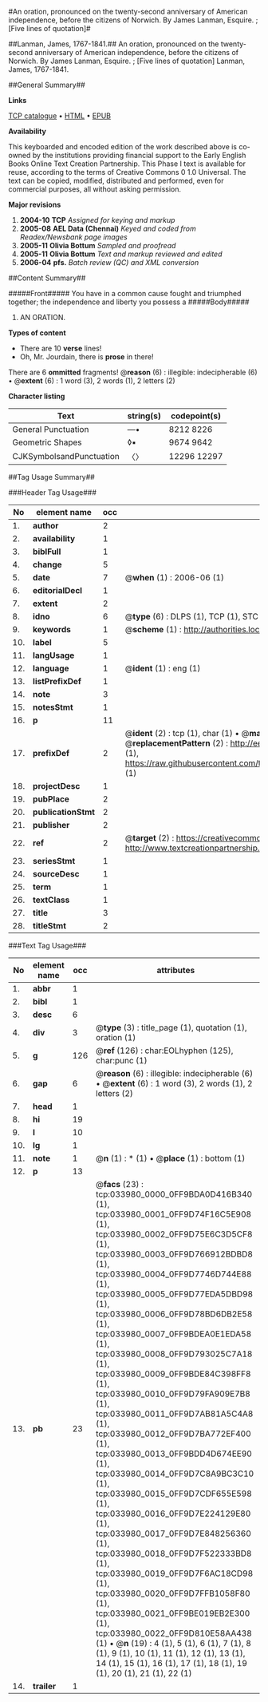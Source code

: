 #An oration, pronounced on the twenty-second anniversary of American independence, before the citizens of Norwich. By James Lanman, Esquire. ; [Five lines of quotation]#

##Lanman, James, 1767-1841.##
An oration, pronounced on the twenty-second anniversary of American independence, before the citizens of Norwich. By James Lanman, Esquire. ; [Five lines of quotation]
Lanman, James, 1767-1841.

##General Summary##

**Links**

[TCP catalogue](http://www.ota.ox.ac.uk/tcp/)  • 
[HTML](http://tei.it.ox.ac.uk/tcp/Texts-HTML/free/N25/N25583.html)  • 
[EPUB](http://tei.it.ox.ac.uk/tcp/Texts-EPUB/free/N25/N25583.epub)

**Availability**

This keyboarded and encoded edition of the
	       work described above is co-owned by the institutions
	       providing financial support to the Early English Books
	       Online Text Creation Partnership. This Phase I text is
	       available for reuse, according to the terms of Creative
	       Commons 0 1.0 Universal. The text can be copied,
	       modified, distributed and performed, even for
	       commercial purposes, all without asking permission.

**Major revisions**

1. __2004-10__ __TCP__ *Assigned for keying and markup*
1. __2005-08__ __AEL Data (Chennai)__ *Keyed and coded from Readex/Newsbank page images*
1. __2005-11__ __Olivia Bottum__ *Sampled and proofread*
1. __2005-11__ __Olivia Bottum__ *Text and markup reviewed and edited*
1. __2006-04__ __pfs.__ *Batch review (QC) and XML conversion*

##Content Summary##

#####Front#####
You have in a common cause fought and triumphed together; the independence and liberty you possess a
#####Body#####

1. AN ORATION.

**Types of content**

  * There are 10 **verse** lines!
  * Oh, Mr. Jourdain, there is **prose** in there!

There are 6 **ommitted** fragments! 
 @__reason__ (6) : illegible: indecipherable (6)  •  @__extent__ (6) : 1 word (3), 2 words (1), 2 letters (2)

**Character listing**


|Text|string(s)|codepoint(s)|
|---|---|---|
|General Punctuation|—•|8212 8226|
|Geometric Shapes|◊▪|9674 9642|
|CJKSymbolsandPunctuation|〈〉|12296 12297|

##Tag Usage Summary##

###Header Tag Usage###

|No|element name|occ|attributes|
|---|---|---|---|
|1.|__author__|2||
|2.|__availability__|1||
|3.|__biblFull__|1||
|4.|__change__|5||
|5.|__date__|7| @__when__ (1) : 2006-06 (1)|
|6.|__editorialDecl__|1||
|7.|__extent__|2||
|8.|__idno__|6| @__type__ (6) : DLPS (1), TCP (1), STC (1), NOTIS (1), IMAGE-SET (1), EVANS-CITATION (1)|
|9.|__keywords__|1| @__scheme__ (1) : http://authorities.loc.gov/ (1)|
|10.|__label__|5||
|11.|__langUsage__|1||
|12.|__language__|1| @__ident__ (1) : eng (1)|
|13.|__listPrefixDef__|1||
|14.|__note__|3||
|15.|__notesStmt__|1||
|16.|__p__|11||
|17.|__prefixDef__|2| @__ident__ (2) : tcp (1), char (1)  •  @__matchPattern__ (2) : ([0-9\-]+):([0-9IVX]+) (1), (.+) (1)  •  @__replacementPattern__ (2) : http://eebo.chadwyck.com/downloadtiff?vid=$1&page=$2 (1), https://raw.githubusercontent.com/textcreationpartnership/Texts/master/tcpchars.xml#$1 (1)|
|18.|__projectDesc__|1||
|19.|__pubPlace__|2||
|20.|__publicationStmt__|2||
|21.|__publisher__|2||
|22.|__ref__|2| @__target__ (2) : https://creativecommons.org/publicdomain/zero/1.0/ (1), http://www.textcreationpartnership.org/docs/. (1)|
|23.|__seriesStmt__|1||
|24.|__sourceDesc__|1||
|25.|__term__|1||
|26.|__textClass__|1||
|27.|__title__|3||
|28.|__titleStmt__|2||


###Text Tag Usage###

|No|element name|occ|attributes|
|---|---|---|---|
|1.|__abbr__|1||
|2.|__bibl__|1||
|3.|__desc__|6||
|4.|__div__|3| @__type__ (3) : title_page (1), quotation (1), oration (1)|
|5.|__g__|126| @__ref__ (126) : char:EOLhyphen (125), char:punc (1)|
|6.|__gap__|6| @__reason__ (6) : illegible: indecipherable (6)  •  @__extent__ (6) : 1 word (3), 2 words (1), 2 letters (2)|
|7.|__head__|1||
|8.|__hi__|19||
|9.|__l__|10||
|10.|__lg__|1||
|11.|__note__|1| @__n__ (1) : * (1)  •  @__place__ (1) : bottom (1)|
|12.|__p__|13||
|13.|__pb__|23| @__facs__ (23) : tcp:033980_0000_0FF9BDA0D416B340 (1), tcp:033980_0001_0FF9D74F16C5E908 (1), tcp:033980_0002_0FF9D75E6C3D5CF8 (1), tcp:033980_0003_0FF9D766912BDBD8 (1), tcp:033980_0004_0FF9D7746D744E88 (1), tcp:033980_0005_0FF9D77EDA5DBD98 (1), tcp:033980_0006_0FF9D78BD6DB2E58 (1), tcp:033980_0007_0FF9BDEA0E1EDA58 (1), tcp:033980_0008_0FF9D793025C7A18 (1), tcp:033980_0009_0FF9BDE84C398FF8 (1), tcp:033980_0010_0FF9D79FA909E7B8 (1), tcp:033980_0011_0FF9D7AB81A5C4A8 (1), tcp:033980_0012_0FF9D7BA772EF400 (1), tcp:033980_0013_0FF9BDD4D674EE90 (1), tcp:033980_0014_0FF9D7C8A9BC3C10 (1), tcp:033980_0015_0FF9D7CDF655E598 (1), tcp:033980_0016_0FF9D7E224129E80 (1), tcp:033980_0017_0FF9D7E848256360 (1), tcp:033980_0018_0FF9D7F522333BD8 (1), tcp:033980_0019_0FF9D7F6AC18CD98 (1), tcp:033980_0020_0FF9D7FFB1058F80 (1), tcp:033980_0021_0FF9BE019EB2E300 (1), tcp:033980_0022_0FF9D810E58AA438 (1)  •  @__n__ (19) : 4 (1), 5 (1), 6 (1), 7 (1), 8 (1), 9 (1), 10 (1), 11 (1), 12 (1), 13 (1), 14 (1), 15 (1), 16 (1), 17 (1), 18 (1), 19 (1), 20 (1), 21 (1), 22 (1)|
|14.|__trailer__|1||
